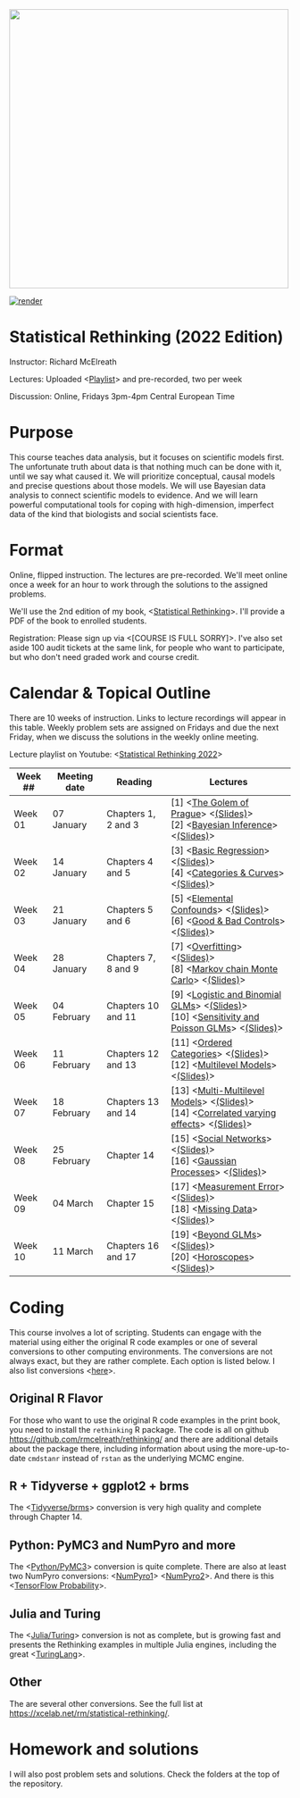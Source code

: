 <img src="title.gif" width="500">


[![render](https://img.shields.io/badge/render-nbviewer-orange)](https://nbviewer.jupyter.org/github/alexandru-dinu/stat_rethinking_2022)

Statistical Rethinking (2022 Edition)
===============

Instructor: Richard McElreath

Lectures: Uploaded <[Playlist](https://www.youtube.com/playlist?list=PLDcUM9US4XdMROZ57-OIRtIK0aOynbgZN)> and pre-recorded, two per week

Discussion: Online, Fridays 3pm-4pm Central European Time

# Purpose

This course teaches data analysis, but it focuses on scientific models first. The unfortunate truth about data is that nothing much can be done with it, until we say what caused it. We will prioritize conceptual, causal models and precise questions about those models. We will use Bayesian data analysis to connect scientific models to evidence. And we will learn powerful computational tools for coping with high-dimension, imperfect data of the kind that biologists and social scientists face.

# Format

Online, flipped instruction. The lectures are pre-recorded. We'll meet online once a week for an hour to work through the solutions to the assigned problems.

We'll use the 2nd edition of my book, <[Statistical Rethinking](https://xcelab.net/rm/statistical-rethinking/)>. I'll provide a PDF of the book to enrolled students.

Registration: Please sign up via <[COURSE IS FULL SORRY]>. I've also set aside 100 audit tickets at the same link, for people who want to participate, but who don't need graded work and course credit.

# Calendar & Topical Outline

There are 10 weeks of instruction. Links to lecture recordings will appear in this table. Weekly problem sets are assigned on Fridays and due the next Friday, when we discuss the solutions in the weekly online meeting.

Lecture playlist on Youtube: <[Statistical Rethinking 2022](https://www.youtube.com/playlist?list=PLDcUM9US4XdMROZ57-OIRtIK0aOynbgZN)>

[//]: # (11 Feb SPP conflict , 25 Feb Winter Break conflict )

| Week ## | Meeting date | Reading | Lectures |
| ------- | -------------- | ------------- | ---------------------- |
| Week 01 | 07 January  | Chapters 1, 2 and 3 | [1] <[The Golem of Prague](https://youtu.be/cclUd_HoRlo)> <[(Slides)](https://speakerdeck.com/rmcelreath/statistical-rethinking-2022-lecture-01)> <br> [2] <[Bayesian Inference](https://www.youtube.com/watch?v=guTdrfycW2Q&list=PLDcUM9US4XdMROZ57-OIRtIK0aOynbgZN&index=2)> <[(Slides)](https://speakerdeck.com/rmcelreath/statistical-rethinking-2022-lecture-02)>
| Week 02 | 14 January | Chapters 4 and 5 | [3] <[Basic Regression](https://www.youtube.com/watch?v=zYYBtxHWE0A)> <[(Slides)](https://speakerdeck.com/rmcelreath/statistical-rethinking-2022-lecture-03)> <br> [4] <[Categories & Curves](https://youtu.be/QiHKdvAbYII)> <[(Slides)](https://speakerdeck.com/rmcelreath/statistical-rethinking-2022-lecture-04)>
| Week 03 | 21 January | Chapters 5 and 6 |  [5] <[Elemental Confounds](https://youtu.be/UpP-_mBvECI)> <[(Slides)](https://speakerdeck.com/rmcelreath/statistical-rethinking-2022-lecture-05)> <br> [6] <[Good & Bad Controls](https://www.youtube.com/watch?v=NSuTaeW6Orc&list=PLDcUM9US4XdMROZ57-OIRtIK0aOynbgZN&index=6)> <[(Slides)](https://speakerdeck.com/rmcelreath/statistical-rethinking-2022-lecture-06)>
| Week 04 | 28 January | Chapters 7, 8 and 9 | [7] <[Overfitting](https://www.youtube.com/watch?v=odGAAJDlgp8&list=PLDcUM9US4XdMROZ57-OIRtIK0aOynbgZN&index=7)> <[(Slides)](https://speakerdeck.com/rmcelreath/statistical-rethinking-2022-lecture-07)> <br> [8] <[Markov chain Monte Carlo](https://www.youtube.com/watch?v=Qqz5AJjyugM&list=PLDcUM9US4XdMROZ57-OIRtIK0aOynbgZN&index=8&pp=sAQB)> <[(Slides)](https://speakerdeck.com/rmcelreath/statistical-rethinking-2022-lecture-08)>
| Week 05 | 04 February | Chapters 10 and 11 | [9] <[Logistic and Binomial GLMs](https://www.youtube.com/watch?v=nPi5yGbfxuo&list=PLDcUM9US4XdMROZ57-OIRtIK0aOynbgZN&index=9)> <[(Slides)](https://speakerdeck.com/rmcelreath/statistical-rethinking-2022-lecture-09)> <br> [10] <[Sensitivity and Poisson GLMs](https://www.youtube.com/watch?v=YrwL6t0kW2I&list=PLDcUM9US4XdMROZ57-OIRtIK0aOynbgZN&index=10)> <[(Slides)](https://speakerdeck.com/rmcelreath/statistical-rethinking-2022-lecture-10)>
| Week 06 | 11 February | Chapters 12 and 13 | [11] <[Ordered Categories](https://www.youtube.com/watch?v=-397DMPooR8&list=PLDcUM9US4XdMROZ57-OIRtIK0aOynbgZN&index=11)> <[(Slides)](https://speakerdeck.com/rmcelreath/statistical-rethinking-2022-lecture-11)> <br> [12] <[Multilevel Models](https://www.youtube.com/watch?v=SocRgsf202M&list=PLDcUM9US4XdMROZ57-OIRtIK0aOynbgZN&index=12)> <[(Slides)](https://speakerdeck.com/rmcelreath/statistical-rethinking-2022-lecture-12)>
| Week 07 | 18 February | Chapters 13 and 14 | [13] <[Multi-Multilevel Models](https://www.youtube.com/watch?v=n2aJYtuGu54&list=PLDcUM9US4XdMROZ57-OIRtIK0aOynbgZN&index=13)> <[(Slides)](https://speakerdeck.com/rmcelreath/statistical-rethinking-2022-lecture-13)> <br> [14] <[Correlated varying effects](https://www.youtube.com/watch?v=XDoAglqd7ss&list=PLDcUM9US4XdMROZ57-OIRtIK0aOynbgZN&index=14)> <[(Slides)](https://speakerdeck.com/rmcelreath/statistical-rethinking-2022-lecture-14)>
| Week 08 | 25 February | Chapter 14 | [15] <[Social Networks](https://www.youtube.com/watch?v=L_QumFUv7C8&list=PLDcUM9US4XdMROZ57-OIRtIK0aOynbgZN&index=15)> <[(Slides)](https://speakerdeck.com/rmcelreath/statistical-rethinking-2022-lecture-15)> <br> [16] <[Gaussian Processes](https://www.youtube.com/watch?v=PIuqxOBJqLU&list=PLDcUM9US4XdMROZ57-OIRtIK0aOynbgZN&index=16)> <[(Slides)](https://speakerdeck.com/rmcelreath/statistical-rethinking-2022-lecture-16)>
| Week 09 | 04 March | Chapter 15 | [17] <[Measurement Error](https://www.youtube.com/watch?v=lTFAB6QmwHM&list=PLDcUM9US4XdMROZ57-OIRtIK0aOynbgZN&index=17)> <[(Slides)](https://speakerdeck.com/rmcelreath/statistical-rethinking-2022-lecture-17)> <br> [18] <[Missing Data](https://www.youtube.com/watch?v=oMiSb8GKR0o&list=PLDcUM9US4XdMROZ57-OIRtIK0aOynbgZN&index=18)> <[(Slides)](https://speakerdeck.com/rmcelreath/statistical-rethinking-2022-lecture-18)>
| Week 10 | 11 March | Chapters 16 and 17 | [19] <[Beyond GLMs](https://www.youtube.com/watch?v=Doaod09YitA&list=PLDcUM9US4XdMROZ57-OIRtIK0aOynbgZN&index=19)> <[(Slides)](https://speakerdeck.com/rmcelreath/statistical-rethinking-2022-lecture-19)> <br> [20] <[Horoscopes](https://www.youtube.com/watch?v=qV3eos7maGs&list=PLDcUM9US4XdMROZ57-OIRtIK0aOynbgZN&index=20)> <[(Slides)](https://speakerdeck.com/rmcelreath/statistical-rethinking-2022-lecture-20)>


# Coding

This course involves a lot of scripting. Students can engage with the material using either the original R code examples or one of several conversions to other computing environments. The conversions are not always exact, but they are rather complete. Each option is listed below. I also list conversions <[here](https://xcelab.net/rm/statistical-rethinking/)>.

## Original R Flavor

For those who want to use the original R code examples in the print book, you need to install the `rethinking` R package. The code is all on github <https://github.com/rmcelreath/rethinking/> and there are additional details about the package there, including information about using the more-up-to-date `cmdstanr` instead of `rstan` as the underlying MCMC engine.

## R + Tidyverse + ggplot2 + brms

The <[Tidyverse/brms](https://bookdown.org/content/4857/)> conversion is very high quality and complete through Chapter 14.

## Python: PyMC3 and NumPyro and more

The <[Python/PyMC3](https://github.com/pymc-devs/resources/tree/master/Rethinking_2)> conversion is quite complete. There are also at least two NumPyro conversions: <[NumPyro1](https://github.com/asuagar/statrethink-course-numpyro-2019)> <[NumPyro2](https://fehiepsi.github.io/rethinking-numpyro/)>. And there is this <[TensorFlow Probability](https://github.com/ksachdeva/rethinking-tensorflow-probability)>.

## Julia and Turing

The <[Julia/Turing](https://github.com/StatisticalRethinkingJulia)> conversion is not as complete, but is growing fast and presents the Rethinking examples in multiple Julia engines, including the great <[TuringLang](https://github.com/StatisticalRethinkingJulia/TuringModels.jl)>.

## Other

The are several other conversions. See the full list at <https://xcelab.net/rm/statistical-rethinking/>.

# Homework and solutions

I will also post problem sets and solutions. Check the folders at the top of the repository.
